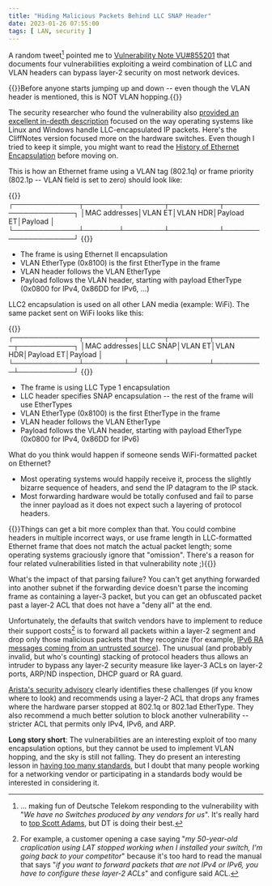 ```yaml
---
title: "Hiding Malicious Packets Behind LLC SNAP Header"
date: 2023-01-26 07:55:00
tags: [ LAN, security ]
---
```

A random tweet[^DT] pointed me to [Vulnerability Note VU#855201](https://kb.cert.org/vuls/id/855201) that documents four vulnerabilities exploiting a weird combination of LLC and VLAN headers can bypass layer-2 security on most network devices.

{{<note warn>}}Before anyone starts jumping up and down -- even though the VLAN header is mentioned, this is NOT VLAN hopping.{{</note>}}

The security researcher who found the vulnerability also [provided an excellent in-depth description](https://blog.champtar.fr/VLAN0_LLC_SNAP/) focused on the way operating systems like Linux and Windows handle LLC-encapsulated IP packets. Here's the CliffNotes version focused more on the hardware switches. Even though I tried to keep it simple, you might want to read the [History of Ethernet Encapsulation](https://blog.ipspace.net/2022/10/ethernet-encapsulations.html) before moving on.
<!--more-->
[^DT]: ... making fun of Deutsche Telekom responding to the vulnerability with "_We have no Switches produced by any vendors for us_". It's really hard to [top Scott Adams](https://dilbert.com/strip/2010-04-24), but DT is doing their best.

This is how an Ethernet frame using a VLAN tag (802.1q) or frame priority (802.1p -- VLAN field is set to zero) should look like:

{{<ascii>}}
┌─────────────┬───────┬────────┬──────────┬────────────────────┐
│MAC addresses│VLAN ET│VLAN HDR│Payload ET│Payload             │
└─────────────┴───────┴────────┴──────────┴────────────────────┘
{{</ascii>}}

* The frame is using Ethernet II encapsulation
* VLAN EtherType (0x8100) is the first EtherType in the frame
* VLAN header follows the VLAN EtherType
* Payload follows the VLAN header, starting with payload EtherType (0x0800 for IPv4, 0x86DD for IPv6, ...)

LLC2 encapsulation is used on all other LAN media (example: WiFi). The same packet sent on WiFi looks like this:

{{<ascii>}}
┌─────────────┬────────┬───────┬────────┬──────────┬───────────┐
│MAC addresses│LLC SNAP│VLAN ET│VLAN HDR│Payload ET│Payload    │
└─────────────┴────────┴───────┴────────┴──────────┴───────────┘
{{</ascii>}}

* The frame is using LLC Type 1 encapsulation
* LLC header specifies SNAP encapsulation -- the rest of the frame will use EtherTypes
* VLAN EtherType (0x8100) is the first EtherType in the frame
* VLAN header follows the VLAN EtherType
* Payload follows the VLAN header, starting with payload EtherType (0x0800 for IPv4, 0x86DD for IPv6)

What do you think would happen if someone sends WiFi-formatted packet on Ethernet?

* Most operating systems would happily receive it, process the slightly bizarre sequence of headers, and send the IP datagram to the IP stack.
* Most forwarding hardware would be totally confused and fail to parse the inner payload as it does not expect such a layering of protocol headers.

{{<note warn>}}Things can get a bit more complex than that. You could combine headers in multiple incorrect ways, or use frame length in LLC-formatted Ethernet frame that does not match the actual packet length; some operating systems graciously ignore that "omission". There's a reason for four related vulnerabilities listed in that vulnerability note ;){{</note>}}

What's the impact of that parsing failure? You can't get anything forwarded into another subnet if the forwarding device doesn't parse the incoming frame as containing a layer-3 packet, but you can get an obfuscated packet past a layer-2 ACL that does not have a "deny all" at the end.

Unfortunately, the defaults that switch vendors have to implement to reduce their support costs[^CA] is to forward all packets within a layer-2 segment and drop only those malicious packets that they recognize (for example, [IPv6 RA messages coming from an untrusted source](https://blog.ipspace.net/2011/11/ipv6-security-getting-bored-bru-airport.html)). The unusual (and probably invalid, but who's counting) stacking of protocol headers thus allows an intruder to bypass any layer-2 security measure like layer-3 ACLs on layer-2 ports, ARP/ND inspection, DHCP guard or RA guard.

[Arista's security advisory](https://www.arista.com/en/support/advisories-notices/security-advisory/16276-security-advisory-0080) clearly identifies these challenges (if you know where to look) and recommends using a layer-2 ACL that drops any frames where the hardware parser stopped at 802.1q or 802.1ad EtherType. They also recommend a much better solution to block another vulnerability -- stricter ACL that permits only IPv4, IPv6, and ARP.

**Long story short**: The vulnerabilities are an interesting exploit of too many encapsulation options, but they cannot be used to implement VLAN hopping, and the sky is still not falling. They do present an interesting lesson in [having too many standards](https://xkcd.com/927/), but I doubt that many people working for a networking vendor or participating in a standards body would be interested in considering it.

[^CA]: For example, a customer opening a case saying "_my 50-year-old craplication using LAT stopped working when I installed your switch, I'm going back to your competitor_" because it's too hard to read the manual that says "_if you want to forward packets that are not IPv4 or IPv6, you have to configure these layer-2 ACLs_" and configure said ACL.
